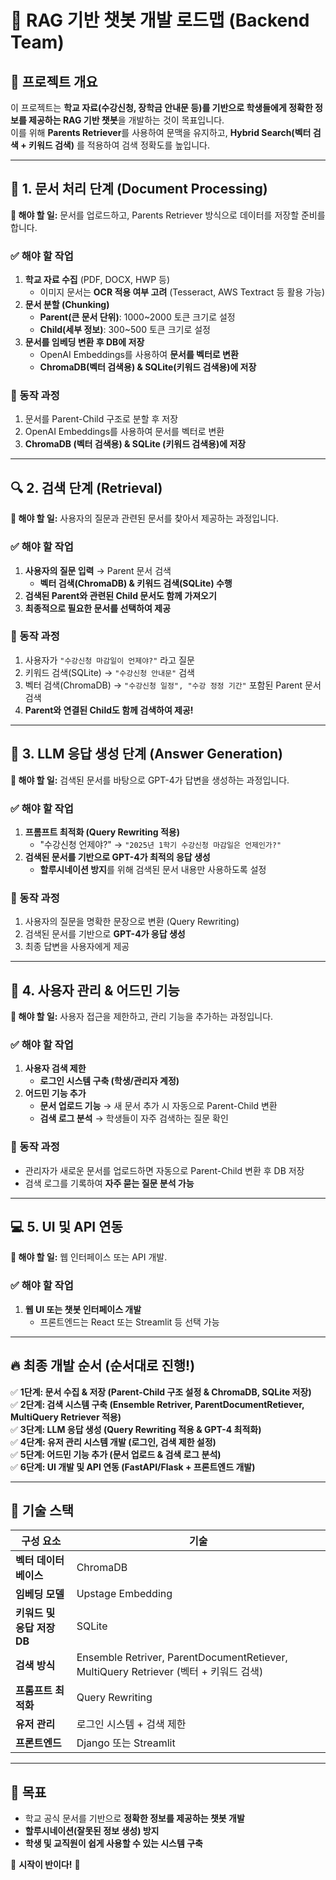 # 📌 RAG 기반 챗봇 개발 로드맵 (Backend Team)

## 🚀 프로젝트 개요
이 프로젝트는 **학교 자료(수강신청, 장학금 안내문 등)를 기반으로 학생들에게 정확한 정보를 제공하는 RAG 기반 챗봇**을 개발하는 것이 목표입니다.  
이를 위해 **Parents Retriever**를 사용하여 문맥을 유지하고, **Hybrid Search(벡터 검색 + 키워드 검색)** 를 적용하여 검색 정확도를 높입니다.

---

## 📂 1. 문서 처리 단계 (Document Processing)
**📌 해야 할 일:** 문서를 업로드하고, Parents Retriever 방식으로 데이터를 저장할 준비를 합니다.

### ✅ 해야 할 작업
1. **학교 자료 수집** (PDF, DOCX, HWP 등)
   - 이미지 문서는 **OCR 적용 여부 고려** (Tesseract, AWS Textract 등 활용 가능)
2. **문서 분할 (Chunking)**
   - **Parent(큰 문서 단위)**: 1000~2000 토큰 크기로 설정  
   - **Child(세부 정보)**: 300~500 토큰 크기로 설정  
3. **문서를 임베딩 변환 후 DB에 저장**
   - OpenAI Embeddings를 사용하여 **문서를 벡터로 변환**  
   - **ChromaDB(벡터 검색용) & SQLite(키워드 검색용)에 저장**  

### 🔹 동작 과정
1. 문서를 Parent-Child 구조로 분할 후 저장
2. OpenAI Embeddings를 사용하여 문서를 벡터로 변환
3. **ChromaDB (벡터 검색용) & SQLite (키워드 검색용)에 저장**

---

## 🔍 2. 검색 단계 (Retrieval)
**📌 해야 할 일:** 사용자의 질문과 관련된 문서를 찾아서 제공하는 과정입니다.

### ✅ 해야 할 작업
1. **사용자의 질문 입력** → Parent 문서 검색
   - **벡터 검색(ChromaDB) & 키워드 검색(SQLite) 수행**
2. **검색된 Parent와 관련된 Child 문서도 함께 가져오기**
3. **최종적으로 필요한 문서를 선택하여 제공**

### 🔹 동작 과정
1. 사용자가 `"수강신청 마감일이 언제야?"` 라고 질문  
2. 키워드 검색(SQLite) → `"수강신청 안내문"` 검색  
3. 벡터 검색(ChromaDB) → `"수강신청 일정", "수강 정정 기간"` 포함된 Parent 문서 검색  
4. **Parent와 연결된 Child도 함께 검색하여 제공!**  

---

## 🧠 3. LLM 응답 생성 단계 (Answer Generation)
**📌 해야 할 일:** 검색된 문서를 바탕으로 GPT-4가 답변을 생성하는 과정입니다.

### ✅ 해야 할 작업
1. **프롬프트 최적화 (Query Rewriting 적용)**
   - "수강신청 언제야?" → `"2025년 1학기 수강신청 마감일은 언제인가?"`  
2. **검색된 문서를 기반으로 GPT-4가 최적의 응답 생성**
   - **할루시네이션 방지**를 위해 검색된 문서 내용만 사용하도록 설정

### 🔹 동작 과정
1. 사용자의 질문을 명확한 문장으로 변환 (Query Rewriting)
2. 검색된 문서를 기반으로 **GPT-4가 응답 생성**
3. 최종 답변을 사용자에게 제공

---

## 🔐 4. 사용자 관리 & 어드민 기능
**📌 해야 할 일:** 사용자 접근을 제한하고, 관리 기능을 추가하는 과정입니다.

### ✅ 해야 할 작업
1. **사용자 검색 제한**
   - **로그인 시스템 구축 (학생/관리자 계정)**
2. **어드민 기능 추가**
   - **문서 업로드 기능** → 새 문서 추가 시 자동으로 Parent-Child 변환  
   - **검색 로그 분석** → 학생들이 자주 검색하는 질문 확인

### 🔹 동작 과정
- 관리자가 새로운 문서를 업로드하면 자동으로 Parent-Child 변환 후 DB 저장
- 검색 로그를 기록하여 **자주 묻는 질문 분석 가능**

---

## 💻 5. UI 및 API 연동
**📌 해야 할 일:** 웹 인터페이스 또는 API 개발.

### ✅ 해야 할 작업
1. **웹 UI 또는 챗봇 인터페이스 개발**
   - 프론트엔드는 React 또는 Streamlit 등 선택 가능

---

## 🔥 최종 개발 순서 (순서대로 진행!)
✅ **1단계: 문서 수집 & 저장 (Parent-Child 구조 설정 & ChromaDB, SQLite 저장)**  
✅ **2단계: 검색 시스템 구축 (Ensemble Retriver, ParentDocumentRetiever, MultiQuery Retriever 적용)**  
✅ **3단계: LLM 응답 생성 (Query Rewriting 적용 & GPT-4 최적화)**  
✅ **4단계: 유저 관리 시스템 개발 (로그인, 검색 제한 설정)**  
✅ **5단계: 어드민 기능 추가 (문서 업로드 & 검색 로그 분석)**  
✅ **6단계: UI 개발 및 API 연동 (FastAPI/Flask + 프론트엔드 개발)**  

---

## 📌 기술 스택
| 구성 요소 | 기술 |
|-----------|--------------------|
| **벡터 데이터베이스** | ChromaDB |
| **임베딩 모델** | Upstage Embedding |
| **키워드 및 응답 저장 DB** | SQLite |
| **검색 방식** | Ensemble Retriver, ParentDocumentRetiever, MultiQuery Retriever (벡터 + 키워드 검색) |
| **프롬프트 최적화** | Query Rewriting |
| **유저 관리** | 로그인 시스템 + 검색 제한 |
| **프론트엔드** | Django 또는 Streamlit |

---

## 🎯 목표
- 학교 공식 문서를 기반으로 **정확한 정보를 제공하는 챗봇 개발**
- **할루시네이션(잘못된 정보 생성) 방지**
- **학생 및 교직원이 쉽게 사용할 수 있는 시스템 구축**

🚀 **시작이 반이다!** 🚀
